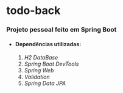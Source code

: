 # todo-back

### Projeto pessoal feito em Spring Boot

* #### **Dependências utilizadas:** 
  1. *H2 DataBase*
  2. *Spring Boot DevTools* 
  3. *Spring Web*
  4. *Validation*
  5. *Spring Data JPA*
